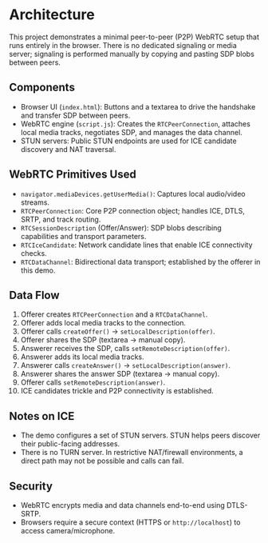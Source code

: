 # Architecture

This project demonstrates a minimal peer-to-peer (P2P) WebRTC setup that runs entirely in the browser. There is no dedicated signaling or media server; signaling is performed manually by copying and pasting SDP blobs between peers.

## Components

- Browser UI (`index.html`): Buttons and a textarea to drive the handshake and transfer SDP between peers.
- WebRTC engine (`script.js`): Creates the `RTCPeerConnection`, attaches local media tracks, negotiates SDP, and manages the data channel.
- STUN servers: Public STUN endpoints are used for ICE candidate discovery and NAT traversal.

## WebRTC Primitives Used

- `navigator.mediaDevices.getUserMedia()`: Captures local audio/video streams.
- `RTCPeerConnection`: Core P2P connection object; handles ICE, DTLS, SRTP, and track routing.
- `RTCSessionDescription` (Offer/Answer): SDP blobs describing capabilities and transport parameters.
- `RTCIceCandidate`: Network candidate lines that enable ICE connectivity checks.
- `RTCDataChannel`: Bidirectional data transport; established by the offerer in this demo.

## Data Flow

1. Offerer creates `RTCPeerConnection` and a `RTCDataChannel`.
2. Offerer adds local media tracks to the connection.
3. Offerer calls `createOffer()` → `setLocalDescription(offer)`.
4. Offerer shares the SDP (textarea → manual copy).
5. Answerer receives the SDP, calls `setRemoteDescription(offer)`.
6. Answerer adds its local media tracks.
7. Answerer calls `createAnswer()` → `setLocalDescription(answer)`.
8. Answerer shares the answer SDP (textarea → manual copy).
9. Offerer calls `setRemoteDescription(answer)`.
10. ICE candidates trickle and P2P connectivity is established.

## Notes on ICE

- The demo configures a set of STUN servers. STUN helps peers discover their public-facing addresses.
- There is no TURN server. In restrictive NAT/firewall environments, a direct path may not be possible and calls can fail.

## Security

- WebRTC encrypts media and data channels end-to-end using DTLS-SRTP.
- Browsers require a secure context (HTTPS or `http://localhost`) to access camera/microphone.

